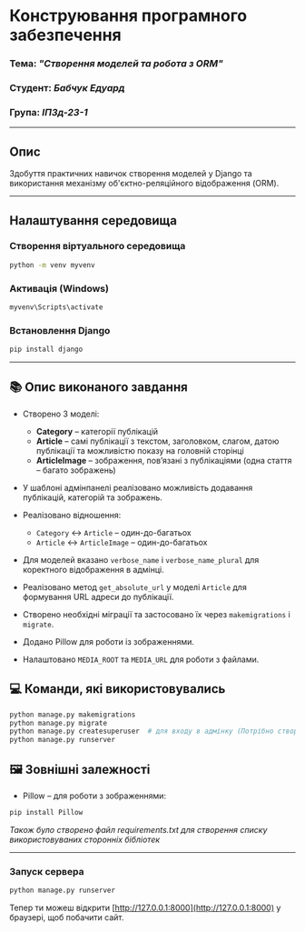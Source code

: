 # Конструювання програмного забезпечення
### Тема: _"Створення моделей та робота з ORM"_
### Студент: _Бабчук Едуард_
### Група: _ІПЗд-23-1_
---
## Опис

Здобуття практичних навичок створення моделей у Django та використання механізму об'єктно-реляційного відображення (ORM).

---

## Налаштування середовища

### Створення віртуального середовища

```bash
python -m venv myvenv
```

### Активація (Windows)

```bash
myvenv\Scripts\activate
```

### Встановлення Django

```bash
pip install django
```

---

## 📚 Опис виконаного завдання

- Створено 3 моделі:
  - **Category** – категорії публікацій
  - **Article** – самі публікації з текстом, заголовком, слагом, датою публікації та можливістю показу на головній сторінці
  - **ArticleImage** – зображення, пов’язані з публікаціями (одна стаття – багато зображень)

- У шаблоні адмінпанелі реалізовано можливість додавання публікацій, категорій та зображень.
- Реалізовано відношення:
  - `Category` ↔ `Article` – один-до-багатьох
  - `Article` ↔ `ArticleImage` – один-до-багатьох

- Для моделей вказано `verbose_name` і `verbose_name_plural` для коректного відображення в адмінці.
- Реалізовано метод `get_absolute_url` у моделі `Article` для формування URL адреси до публікації.
- Створено необхідні міграції та застосовано їх через `makemigrations` і `migrate`.
- Додано Pillow для роботи із зображеннями.
- Налаштовано `MEDIA_ROOT` та `MEDIA_URL` для роботи з файлами.

## 💻 Команди, які використовувались

```bash
python manage.py makemigrations
python manage.py migrate
python manage.py createsuperuser  # для входу в адмінку (Потрібно створити акаунт)
python manage.py runserver
```

## 🖼️ Зовнішні залежності

- Pillow – для роботи з зображеннями:
```bash
pip install Pillow
```
_Також було створено файл requirements.txt для створення списку використовуваних сторонніх бібліотек_

---

### Запуск сервера

```bash
python manage.py runserver
```

Тепер ти можеш відкрити [http://127.0.0.1:8000](http://127.0.0.1:8000) у браузері, щоб побачити сайт.